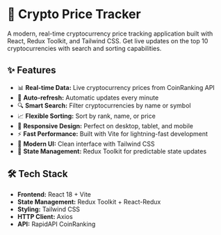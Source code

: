 # 🚀 Crypto Price Tracker

A modern, real-time cryptocurrency price tracking application built with React, Redux Toolkit, and Tailwind CSS. Get live updates on the top 10 cryptocurrencies with search and sorting capabilities.

## ✨ Features
- 📊 **Real-time Data:** Live cryptocurrency prices from CoinRanking API
- 🔄 **Auto-refresh:** Automatic updates every minute
- 🔍 **Smart Search:** Filter cryptocurrencies by name or symbol
- 📈 **Flexible Sorting:** Sort by rank, name, or price
- 📱 **Responsive Design:** Perfect on desktop, tablet, and mobile
- ⚡ **Fast Performance:** Built with Vite for lightning-fast development
- 🎨 **Modern UI:** Clean interface with Tailwind CSS
- 🏪 **State Management:** Redux Toolkit for predictable state updates

## 🛠️ Tech Stack
- **Frontend:** React 18 + Vite
- **State Management:** Redux Toolkit + React-Redux
- **Styling:** Tailwind CSS
- **HTTP Client:** Axios
- **API:** RapidAPI CoinRanking